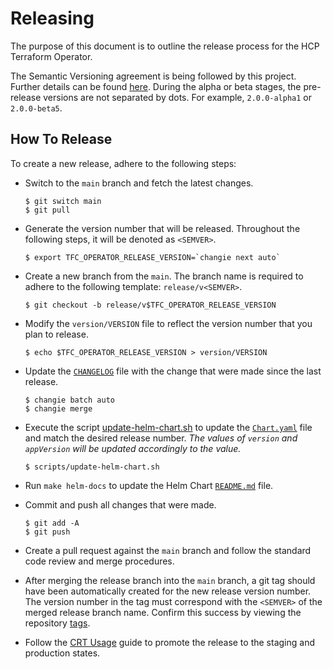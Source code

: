 # Releasing

The purpose of this document is to outline the release process for the HCP Terraform Operator.

The Semantic Versioning agreement is being followed by this project. Further details can be found [here](https://semver.org/). During the alpha or beta stages, the pre-release versions are not separated by dots. For example, `2.0.0-alpha1` or `2.0.0-beta5`.

## How To Release

To create a new release, adhere to the following steps:

- Switch to the `main` branch and fetch the latest changes.

  ```console
  $ git switch main
  $ git pull
  ```

- Generate the version number that will be released. Throughout the following steps, it will be denoted as `<SEMVER>`.

  ```console
  $ export TFC_OPERATOR_RELEASE_VERSION=`changie next auto`
  ```

- Create a new branch from the `main`. The branch name is required to adhere to the following template: `release/v<SEMVER>`.

  ```console
  $ git checkout -b release/v$TFC_OPERATOR_RELEASE_VERSION
  ```

- Modify the `version/VERSION` file to reflect the version number that you plan to release.

  ```console
  $ echo $TFC_OPERATOR_RELEASE_VERSION > version/VERSION
  ```

- Update the [`CHANGELOG`](./CHANGELOG.md) file with the change that were made since the last release.

  ```console
  $ changie batch auto
  $ changie merge
  ```

- Execute the script [update-helm-chart.sh](./scripts/update-helm-chart.sh) to update the [`Chart.yaml`](./charts/terraform-cloud-operator/Chart.yaml) file and match the desired release number. _The values of `version` and `appVersion` will be updated accordingly to the <SEMVER> value._


  ```console
  $ scripts/update-helm-chart.sh
  ```

- Run `make helm-docs` to update the Helm Chart [`README.md`](./charts/terraform-cloud-operator/README.md) file.

- Commit and push all changes that were made.

  ```console
  $ git add -A
  $ git push
  ```

- Create a pull request against the `main` branch and follow the standard code review and merge procedures.

- After merging the release branch into the `main` branch, a git tag should have been automatically created for the new release version number. The version number in the tag must correspond with the `<SEMVER>` of the merged release branch name. Confirm this success by viewing the repository [tags](https://github.com/hashicorp/terraform-cloud-operator/tags).

- Follow the [CRT Usage](https://hashicorp.atlassian.net/wiki/spaces/RELENG/pages/2309390389/Part+3+CRT+Usage) guide to promote the release to the staging and production states.
